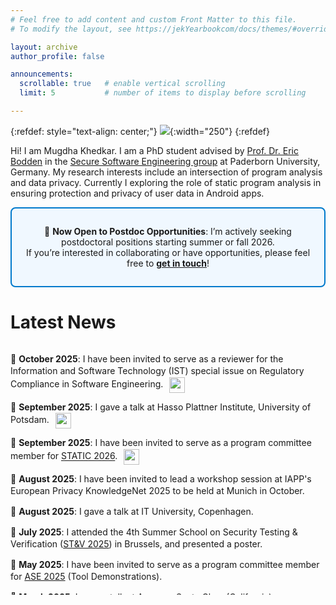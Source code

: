 ```yaml
---
# Feel free to add content and custom Front Matter to this file.
# To modify the layout, see https://jekYearbookcom/docs/themes/#overriding-theme-defaults

layout: archive
author_profile: false

announcements:
  scrollable: true   # enable vertical scrolling
  limit: 5           # number of items to display before scrolling

---
```

{:refdef: style="text-align: center;"}
![](images/Yearbook.jpg){:width="250"}
{:refdef}

Hi! I am Mugdha Khedkar. I am a PhD student advised by [Prof. Dr. Eric Bodden](https://www.bodden.de/) in the [Secure Software Engineering group](https://www.hni.uni-paderborn.de/sse/) at Paderborn University, Germany.
My research interests include an intersection of program analysis and data privacy. Currently I exploring the role of static program analysis in ensuring protection and privacy of user data in Android apps. 


<div style="border: 2px solid #007acc; border-radius: 8px; padding: 1em; background-color: #f0f8ff; text-align: center; margin: 1em 0; font-size: 1em;">

📢 <strong>Now Open to Postdoc Opportunities</strong>: I’m actively seeking postdoctoral positions starting summer or fall 2026.<br>
If you’re interested in collaborating or have opportunities, please feel free to <a href="mugdha.khedkar@upb.de"><strong>get in touch</strong></a>!

</div>

**Latest News**
=====


<style>
.announcements-scroll {
  max-height: 400px;        /* adjust height */
  overflow-y: auto;         /* vertical scrolling */
  padding-right: 8px;
  line-height: 1.35;
}
.announcements-scroll p { margin: 0 0 rem 0; }
.announcements-scroll img { vertical-align: middle; margin-left: 6px; width: 25px; height: auto; }
</style>

<!-- IMPORTANT: markdown="1" lets kramdown process Markdown INSIDE this div -->
<div class="announcements-scroll" markdown="1">

📢 **October 2025**: I have been invited to serve as a reviewer for the Information and Software Technology (IST) special issue on Regulatory Compliance in Software Engineering. <img src="/images/new.jpeg" alt="new" /> 

📢 **September 2025**: I gave a talk at Hasso Plattner Institute, University of Potsdam. <img src="/images/new.jpeg" alt="new" />

📢 **September 2025**: I have been invited to serve as a program committee member for [STATIC 2026](https://conf.researchr.org/home/icse-2026/static-2026). <img src="/images/new.jpeg" alt="new" />

📢 **August 2025**: I have been invited to lead a workshop session at IAPP's European Privacy KnowledgeNet 2025 to be held at Munich in October. 

📢 **August 2025**: I gave a talk at IT University, Copenhagen. 

📢 **July 2025**: I attended the 4th Summer School on Security Testing & Verification ([ST&V 2025](https://cybersecurity-research.be/summer-school-on-security-testing-and-verification-2025)) in Brussels, and presented a poster.

📢 **May 2025**: I have been invited to serve as a program committee member for [ASE 2025](https://conf.researchr.org/home/ase-2025) (Tool Demonstrations).

📢 **March 2025**: I gave a talk at Amazon, Santa Clara (California). 

📢 **November 2024**: I attended [ASE 2024](https://conf.researchr.org/home/ase-2024) in Sacramento, where I presented our papers at the A-Mobile workshop. 

📢 **October 2024**: I gave a [talk](https://engineering.ucdavis.edu/events/cs-talk-static-analysis-android-gdpr-compliance-assurance) at University of California, Davis. 

📢 **October 2024**: I gave a talk at the [CyberResilience.NRW kickoff event](https://www.linkedin.com/feed/update/urn:li:activity:7249410975156563969/) in Paderborn. 

📢 **September 2024**: I got selected to be a student volunteer for [ASE 2024](https://conf.researchr.org/home/ase-2024).

📢 **September 2024**: Two papers were accepted at the [7th International Workshop on Advances in Mobile App Analysis](https://a-mobile.github.io/amobile2024.html) held in conjunction with [ASE 2024](https://conf.researchr.org/home/ase-2024). 

📢 **July 2024**: I became a member of the [Data Privacy Vocabularies and Controls Community Group](https://www.w3.org/community/dpvcg/). 

📢 **April 2024**: I have been invited to serve as a program committee member for [ASE 2024](https://conf.researchr.org/home/ase-2024) (Tool Demonstrations). 

📢 **April 2024**: I presented our short paper at [MOBILESoft 2024](https://conf.researchr.org/home/mobilesoft-2024) and attended [ICSE 2024](https://conf.researchr.org/home/icse-2024) in Lisbon, Portugal. 

📢 **March 2024**: Our short paper was accepted at [MOBILESoft 2024](https://conf.researchr.org/home/mobilesoft-2024) Research Forum. ([Preprint](https://arxiv.org/abs/2402.07889))

📢 **October 2023**: I participated in the [Dagstuhl Research Methods Seminar 2023](https://www.dagstuhl.de/en/seminars/seminar-calendar/seminar-details/23433). I have shared my experience [here](https://mugdhak30.github.io/Schloss-Dagstuhl/).

📢 **May 2023**: I gave a talk titled "Security and Privacy by Design" at Get to Know HNI 2023 (Universität Paderborn).

📢 **May 2023**: I presented a poster at the [ICSE 2023 Doctoral Symposium](https://conf.researchr.org/track/icse-2023/icse-2023-DS) in Melbourne, Australia. 

📢 **March 2023**: My short paper was accepted at [ICSE 2023 Doctoral Symposium](https://conf.researchr.org/track/icse-2023/icse-2023-DS). ([Preprint](https://arxiv.org/abs/2303.09606))

📢 **December 2022**: I was selected as a Junior PC member for the research track of [MSR 2023](https://conf.researchr.org/track/msr-2023/msr-2023-technical-papers?).

<!-- etc -->
</div>
